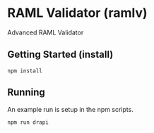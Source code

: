 RAML Validator (ramlv)
======================

Advanced RAML Validator

## Getting Started (install)

```
npm install
```

## Running

An example run is setup in the npm scripts.

```
npm run drapi
```
